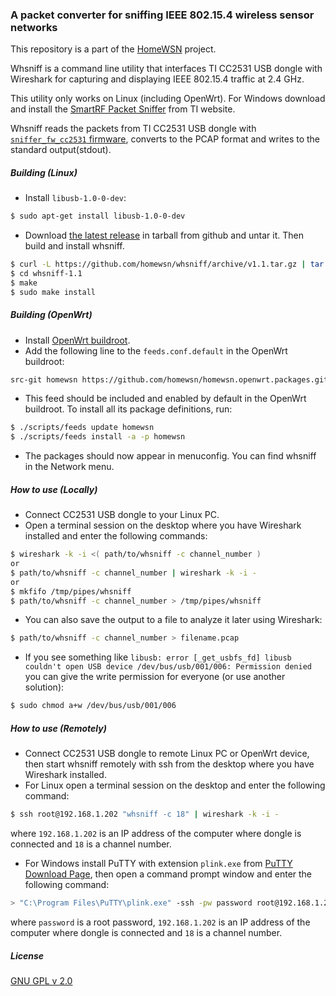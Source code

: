 ### A packet converter for sniffing IEEE 802.15.4 wireless sensor networks

This repository is a part of the [HomeWSN](http://homewsn.github.io) project.

Whsniff is a command line utility that interfaces TI CC2531 USB dongle with Wireshark for capturing and displaying IEEE 802.15.4 traffic at 2.4 GHz.

This utility only works on Linux (including OpenWrt). For Windows download and install the [SmartRF Packet Sniffer](http://www.ti.com/tool/packet-sniffer) from TI website.

Whsniff reads the packets from TI CC2531 USB dongle with [`sniffer_fw_cc2531` firmware](http://www.ti.com/tool/packet-sniffer), converts to the PCAP format and writes to the standard output(stdout).


##### Building (Linux)

* Install `libusb-1.0-0-dev`:
```sh
$ sudo apt-get install libusb-1.0-0-dev
```
* Download [the latest release](https://github.com/homewsn/whsniff/releases) in tarball from github and untar it. Then build and install whsniff.
```sh
$ curl -L https://github.com/homewsn/whsniff/archive/v1.1.tar.gz | tar zx
$ cd whsniff-1.1
$ make
$ sudo make install
```


##### Building (OpenWrt)

* Install [OpenWrt buildroot](http://wiki.openwrt.org/doc/howto/buildroot.exigence).
* Add the following line to the `feeds.conf.default` in the OpenWrt buildroot:
```sh
src-git homewsn https://github.com/homewsn/homewsn.openwrt.packages.git
```
* This feed should be included and enabled by default in the OpenWrt buildroot. To install all its package definitions, run:
```sh
$ ./scripts/feeds update homewsn
$ ./scripts/feeds install -a -p homewsn
```
* The packages should now appear in menuconfig. You can find whsniff in the Network menu.


##### How to use (Locally)

* Connect CC2531 USB dongle to your Linux PC.
* Open a terminal session on the desktop where you have Wireshark installed and enter the following commands:
```sh
$ wireshark -k -i <( path/to/whsniff -c channel_number )
or
$ path/to/whsniff -c channel_number | wireshark -k -i -
or
$ mkfifo /tmp/pipes/whsniff
$ path/to/whsniff -c channel_number > /tmp/pipes/whsniff
```
* You can also save the output to a file to analyze it later using Wireshark:
```sh
$ path/to/whsniff -c channel_number > filename.pcap
```
* If you see something like `libusb: error [_get_usbfs_fd] libusb couldn't open USB device /dev/bus/usb/001/006: Permission denied` you can give the write permission for everyone (or use another solution):
```sh
$ sudo chmod a+w /dev/bus/usb/001/006
```

##### How to use (Remotely)

* Connect CC2531 USB dongle to remote Linux PC or OpenWrt device, then start whsniff remotely with ssh from the desktop where you have Wireshark installed.
* For Linux open a terminal session on the desktop and enter the following command:
```sh
$ ssh root@192.168.1.202 "whsniff -c 18" | wireshark -k -i -
```
where `192.168.1.202` is an IP address of the computer where dongle is connected and `18` is a channel number.
* For Windows install PuTTY with extension `plink.exe` from [PuTTY Download Page](http://www.chiark.greenend.org.uk/~sgtatham/putty/download.html), then open a command prompt window and enter the following command:
```sh
> "C:\Program Files\PuTTY\plink.exe" -ssh -pw password root@192.168.1.202 whsniff -c 18 | "C:\Program Files\Wireshark\wireshark.exe" -k -i -
```
where `password` is a root password, `192.168.1.202` is an IP address of the computer where dongle is connected and `18` is a channel number.


##### License

[GNU GPL v 2.0](http://www.gnu.org/licenses/gpl-2.0.html)